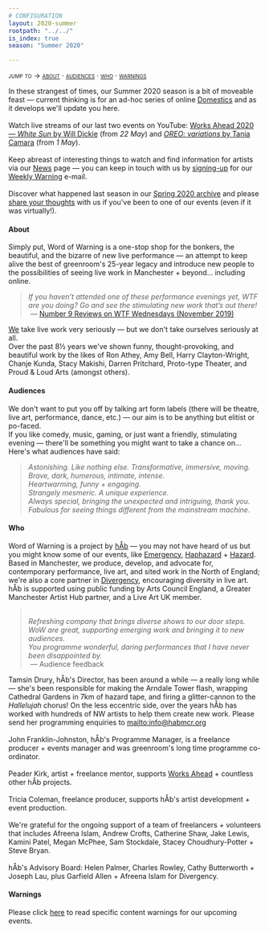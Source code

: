 ```yaml
---
# CONFIGURATION
layout: 2020-summer
rootpath: "../../"
is_index: true
season: "Summer 2020"

---
```

<span style='font-variant: small-caps'>jump to → [about](/current/2020-summer/#about) · [audiences](/current/2020-summer/#audiences) · [who](/current/2020-summer/#who) · [warnings](/current/2020-summer/#warnings)</span>        
         
In these strangest of times, our Summer 2020 season is a bit of moveable feast — current thinking is for an ad-hoc series of online [Domestics](/current/2020-domestic) and as it develops we'll update you here.<br><br>Watch live streams of our last two events on YouTube: <a href="http://youtu.be/yrZFSzURaS4" target="_blank">Works Ahead 2020 — *White Sun* by Will Dickie</a> (from *22 May*) and <a href="http://youtube.com/watch?v=m7dDCgaffoI&t=3600s" target="_blank">*OREO: variations* by Tania Camara</a> (from *1 May*).<br><br>Keep abreast of interesting things to watch and find information for artists via our [News](/2020/news) page — you can keep in touch with us by <a href="{{ site.mailer_signup_url }}" target="_blank">signing-up</a> for our <a href="http://wordofwarning.posthaven.com" target="_blank">Weekly Warning</a> e-mail.<br><br>Discover what happened last season in our [Spring 2020 archive](/2020/spring) and please <a href="http://bit.ly/warnmcrfeedback" target="_blank">share your thoughts</a> with us if you've been to one of our events (even if it was virtually!).         
          
#### About         
Simply put, Word of Warning is a one-stop shop for the bonkers, the beautiful, and the bizarre of new live performance — an attempt to keep alive the best of greenroom's 25-year legacy and introduce new people to the possibilities of seeing live work in Manchester + beyond… including online.           
            
>*If you haven’t attended one of these performance evenings yet, WTF are you doing? Go and see the stimulating new work that’s out there!*<br>&nbsp;— <a href=" http://number9reviews.blogspot.com/2019/11/theatre-review-tom-cassani-i-promise.html" target="_blank">Number 9 Reviews on WTF Wednesdays (November 2019)</a>        
      
[We](/current/2020-summer/#who) take live work very seriously — but we don't take ourselves seriously at all.<br>Over the past 8½ years we've shown funny, thought-provoking, and beautiful work by the likes of Ron Athey, Amy Bell, Harry Clayton-Wright, Chanje Kunda, Stacy Makishi, Darren Pritchard, Proto-type Theater, and Proud & Loud Arts (amongst others).         
         
#### Audiences         
We don't want to put you off by talking art form labels (there will be theatre, live art, performance, dance, etc.) — our aim is to be anything but elitist or po-faced.<br>If you like comedy, music, gaming, or just want a friendly, stimulating evening — there'll be something you might want to take a chance on… Here's what audiences have said:        
>*Astonishing. Like nothing else. Transformative, immersive, moving.*
<br>*Brave, dark, humerous, intimate, intense.*
<br>*Heartwarming, funny + engaging.*
<br>*Strangely mesmeric. A unique experience.*
<br>*Always special, bringing the unexpected and intriguing, thank you.*
<br>*Fabulous for seeing things different from the mainstream machine.*

       
#### Who         
Word of Warning is a project by [hÅb](/hab) — you may not have heard of us but you might know some of our events, like [Emergency](http://emergencymcr.org), [Haphazard](http://haphazardmcr.org) + [Hazard](http://hazardmcr.org). Based in Manchester, we produce, develop, and advocate for, contemporary performance, live art, and sited work in the North of England; we're also a core partner in <a href="http://www.divergencymcr.org" target="_blank">Divergency</a>, encouraging diversity in live art. hÅb is supported using public funding by Arts Council England, a Greater Manchester Artist Hub partner, and a Live Art UK member.
         
><br>*Refreshing company that brings diverse shows to our door steps.*<br>*WoW are great, supporting emerging work and bringing it to new audiences.*<br>*You programme wonderful, daring performances that I have never been disappointed by.*<br>&nbsp;— Audience feedback         
         
Tamsin Drury, hÅb's Director, has been around a while — a really long while — she's been responsible for making the Arndale Tower flash, wrapping Cathedral Gardens in 7km of hazard tape, and firing a glitter-cannon to the *Hallelujah* chorus! On the less eccentric side, over the years hÅb has worked with hundreds of NW artists to help them create new work. Please send her programming enquiries to <mailto:info@habmcr.org><br><br>John Franklin-Johnston, hÅb's Programme Manager, is a freelance producer + events manager and was greenroom's long time programme co-ordinator.<br><br>Peader Kirk, artist + freelance mentor, supports [Works Ahead]() + countless other hÅb projects.<br><br>Tricia Coleman, freelance producer, supports hÅb's artist development + event production.<br><br>We're grateful for the ongoing support of a team of freelancers + volunteers that includes Afreena Islam, Andrew Crofts, Catherine Shaw, Jake Lewis, Kamini Patel, Megan McPhee, Sam Stockdale, Stacey Choudhury-Potter + Steve Bryan.<br><br>hÅb's Advisory Board: Helen Palmer, Charles Rowley, Cathy Butterworth + Joseph Lau, plus Garfield Allen + Afreena Islam for Divergency.         
         
#### Warnings          
Please click [here](/2020/warnings) to read specific content warnings for our upcoming events.
